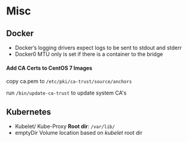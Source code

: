 # Misc

## Docker

* Docker’s logging drivers expect logs to be sent to stdout and stderr
* Docker0 MTU only is set if there is a container to the bridge

#### Add CA Certs to CentOS 7 Images
copy ca.pem to `/etc/pki/ca-trust/source/anchors`

run `/bin/update-ca-trust` to update system CA's

## Kubernetes

- Kubelet/ Kube-Proxy **Root dir**: `/var/lib/`
- emptyDir Volume location based on *kubelet* root dir